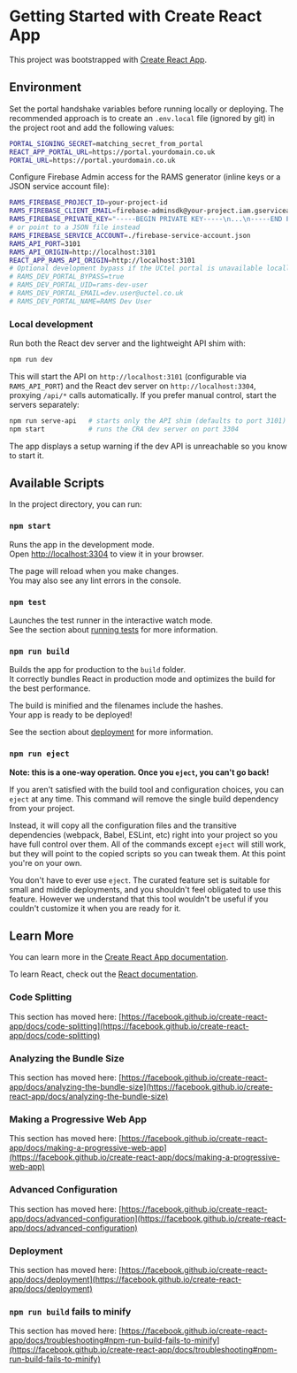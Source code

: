 # Getting Started with Create React App

This project was bootstrapped with [Create React App](https://github.com/facebook/create-react-app).

## Environment

Set the portal handshake variables before running locally or deploying. The recommended approach is to create an `.env.local` file (ignored by git) in the project root and add the following values:

```bash
PORTAL_SIGNING_SECRET=matching_secret_from_portal
REACT_APP_PORTAL_URL=https://portal.yourdomain.co.uk
PORTAL_URL=https://portal.yourdomain.co.uk
```

Configure Firebase Admin access for the RAMS generator (inline keys or a JSON service account file):

```bash
RAMS_FIREBASE_PROJECT_ID=your-project-id
RAMS_FIREBASE_CLIENT_EMAIL=firebase-adminsdk@your-project.iam.gserviceaccount.com
RAMS_FIREBASE_PRIVATE_KEY="-----BEGIN PRIVATE KEY-----\n...\n-----END PRIVATE KEY-----\n"
# or point to a JSON file instead
RAMS_FIREBASE_SERVICE_ACCOUNT=./firebase-service-account.json
RAMS_API_PORT=3101
RAMS_API_ORIGIN=http://localhost:3101
REACT_APP_RAMS_API_ORIGIN=http://localhost:3101
# Optional development bypass if the UCtel portal is unavailable locally
# RAMS_DEV_PORTAL_BYPASS=true
# RAMS_DEV_PORTAL_UID=rams-dev-user
# RAMS_DEV_PORTAL_EMAIL=dev.user@uctel.co.uk
# RAMS_DEV_PORTAL_NAME=RAMS Dev User
```

### Local development

Run both the React dev server and the lightweight API shim with:

```bash
npm run dev
```

This will start the API on `http://localhost:3101` (configurable via `RAMS_API_PORT`) and the React dev server on `http://localhost:3304`, proxying `/api/*` calls automatically. If you prefer manual control, start the servers separately:

```bash
npm run serve-api   # starts only the API shim (defaults to port 3101)
npm start           # runs the CRA dev server on port 3304
```

The app displays a setup warning if the dev API is unreachable so you know to start it.

## Available Scripts

In the project directory, you can run:

### `npm start`

Runs the app in the development mode.\
Open [http://localhost:3304](http://localhost:3304) to view it in your browser.

The page will reload when you make changes.\
You may also see any lint errors in the console.

### `npm test`

Launches the test runner in the interactive watch mode.\
See the section about [running tests](https://facebook.github.io/create-react-app/docs/running-tests) for more information.

### `npm run build`

Builds the app for production to the `build` folder.\
It correctly bundles React in production mode and optimizes the build for the best performance.

The build is minified and the filenames include the hashes.\
Your app is ready to be deployed!

See the section about [deployment](https://facebook.github.io/create-react-app/docs/deployment) for more information.

### `npm run eject`

**Note: this is a one-way operation. Once you `eject`, you can't go back!**

If you aren't satisfied with the build tool and configuration choices, you can `eject` at any time. This command will remove the single build dependency from your project.

Instead, it will copy all the configuration files and the transitive dependencies (webpack, Babel, ESLint, etc) right into your project so you have full control over them. All of the commands except `eject` will still work, but they will point to the copied scripts so you can tweak them. At this point you're on your own.

You don't have to ever use `eject`. The curated feature set is suitable for small and middle deployments, and you shouldn't feel obligated to use this feature. However we understand that this tool wouldn't be useful if you couldn't customize it when you are ready for it.

## Learn More

You can learn more in the [Create React App documentation](https://facebook.github.io/create-react-app/docs/getting-started).

To learn React, check out the [React documentation](https://reactjs.org/).

### Code Splitting

This section has moved here: [https://facebook.github.io/create-react-app/docs/code-splitting](https://facebook.github.io/create-react-app/docs/code-splitting)

### Analyzing the Bundle Size

This section has moved here: [https://facebook.github.io/create-react-app/docs/analyzing-the-bundle-size](https://facebook.github.io/create-react-app/docs/analyzing-the-bundle-size)

### Making a Progressive Web App

This section has moved here: [https://facebook.github.io/create-react-app/docs/making-a-progressive-web-app](https://facebook.github.io/create-react-app/docs/making-a-progressive-web-app)

### Advanced Configuration

This section has moved here: [https://facebook.github.io/create-react-app/docs/advanced-configuration](https://facebook.github.io/create-react-app/docs/advanced-configuration)

### Deployment

This section has moved here: [https://facebook.github.io/create-react-app/docs/deployment](https://facebook.github.io/create-react-app/docs/deployment)

### `npm run build` fails to minify

This section has moved here: [https://facebook.github.io/create-react-app/docs/troubleshooting#npm-run-build-fails-to-minify](https://facebook.github.io/create-react-app/docs/troubleshooting#npm-run-build-fails-to-minify)
